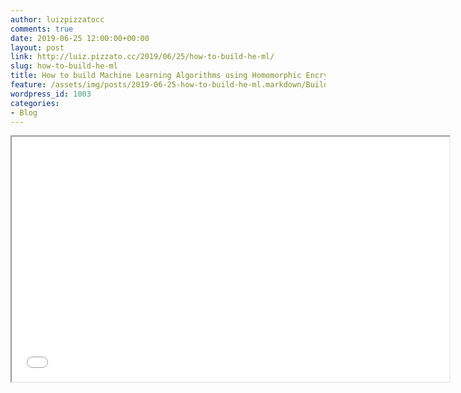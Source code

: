 ```yaml
---
author: luizpizzatocc
comments: true
date: 2019-06-25 12:00:00+00:00
layout: post
link: http://luiz.pizzato.cc/2019/06/25/how-to-build-he-ml/
slug: how-to-build-he-ml
title: How to build Machine Learning Algorithms using Homomorphic Encryption
feature: /assets/img/posts/2019-06-25-how-to-build-he-ml.markdown/BuildingMLWithHE.pdf
wordpress_id: 1003
categories:
- Blog
---
```


<iframe src="/assets/pdf/2019-06-25-how-to-build-he-ml/BuildingMLWithHE.pdf" width="700px" height="392px"></iframe>
